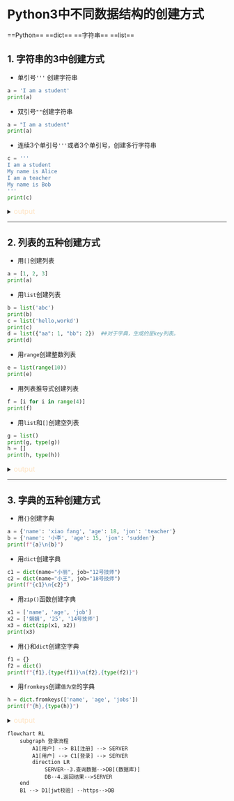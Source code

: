 # Python3中不同数据结构的创建方式

==Python== ==dict== ==字符串== ==list==

## 1. 字符串的3中创建方式

- 单引号`'''` 创建字符串

```python
a = 'I am a student'
print(a)
```

- 双引号`""`创建字符串

```python
a = "I am a student"
print(a)
```

- 连续3个单引号`'''`或者3个单引号，创建多行字符串

```python
c = '''
I am a student
My name is Alice
I am a teacher
My name is Bob
'''
print(c)
```

<details>
<summary><font style="font-size: initial;color: bisque">output</font> </summary>

```plantuml
I am a student
I am a student

I am a student
My name is Alice
I am a teacher
My name is Bob
```

</details>

---

## 2. 列表的五种创建方式

- 用`[]`创建列表

```python
a = [1, 2, 3]
print(a)
```

- 用`list`创建列表

```python
b = list('abc')
print(b)
c = list('hello,workd')
print(c)
d = list({"aa": 1, "bb": 2})  ##对于字典，生成的是key列表。
print(d)
```

- 用`range`创建整数列表

```python
e = list(range(10))
print(e)
```

- 用列表推导式创建列表

```python
f = [i for i in range(4)]
print(f)
```

- 用`list`和`[]`创建空列表

```python
g = list()
print(g, type(g))
h = []
print(h, type(h))
```

<details>
<summary><font style="font-size: initial;color: bisque">output</font> </summary>

```plantuml
[1, 2, 3]
['a', 'b', 'c']
['h', 'e', 'l', 'l', 'o', ',', 'w', 'o', 'r', 'k', 'd']
['aa', 'bb']
[0, 1, 2, 3, 4, 5, 6, 7, 8, 9]
[0, 1, 2, 3]
[] <class 'list'>
[] <class 'list'>
```

</details>

---

## 3. 字典的五种创建方式

- 用`{}`创建字典

```python
a = {'name': 'xiao fang', 'age': 18, 'jon': 'teacher'}
b = {'name': '小李', 'age': 15, 'jon': 'sudden'}
print(f"{a}\n{b}")
```

- 用`dict`创建字典

```python
c1 = dict(name="小丽", job="12号技师")
c2 = dict(name="小王", job="18号技师")
print(f"{c1}\n{c2}")
```

- 用`zip()`函数创建字典

```python
x1 = ['name', 'age', 'job']
x2 = ['娟娟', '25', '14号技师']
x3 = dict(zip(x1, x2))
print(x3)
```

- 用`{}`和`dict`创建空字典

```python
f1 = {}
f2 = dict()
print(f"{f1},{type(f1)}\n{f2},{type(f2)}")
```

- 用`fromkeys`创建`值为空`的字典

```python
h = dict.fromkeys(['name', 'age', 'jobs'])
print(f"{h},{type(h)}")
```

<details>
<summary><font style="font-size: initial;color: bisque">output</font> </summary>

```plantuml
{'name': 'xiao fang', 'age': 18, 'jon': 'teacher'}
{'name': '小李', 'age': 15, 'jon': 'sudden'}
{'name': '小丽', 'job': '12号技师'}
{'name': '小王', 'job': '18号技师'}
{'name': '娟娟', 'age': '25', 'job': '14号技师'}
{},<class 'dict'>
{},<class 'dict'>
{'name': None, 'age': None, 'jobs': None},<class 'dict'>
```

</details>


```mermaid
flowchart RL
    subgraph 登录流程
        A1[用户] --> B1[注册] --> SERVER
        A1[用户] --> C1[登录] --> SERVER
        direction LR
            SERVER--3.查询数据-->DB[(数据库)]
            DB--4.返回结果-->SERVER
    end 
    B1 --> D1[jwt校验] --https-->DB
```